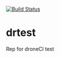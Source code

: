 [![Build Status](http://54.93.172.184/api/badge/github.com/vodafon/drtest/status.svg?branch=master)](http://54.93.172.184/github.com/vodafon/drtest)
# drtest
Rep for droneCI test

